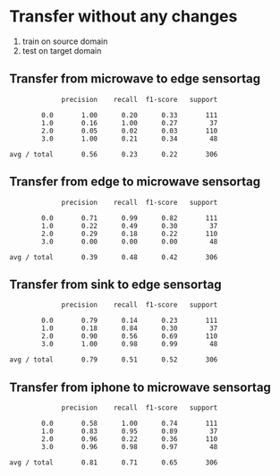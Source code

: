 Transfer without any changes
============================

1. train on source domain
2. test on target domain

## Transfer from microwave to edge sensortag

```
             precision    recall  f1-score   support

        0.0       1.00      0.20      0.33       111
        1.0       0.16      1.00      0.27        37
        2.0       0.05      0.02      0.03       110
        3.0       1.00      0.21      0.34        48

avg / total       0.56      0.23      0.22       306
```

## Transfer from edge to microwave sensortag

```
             precision    recall  f1-score   support

        0.0       0.71      0.99      0.82       111
        1.0       0.22      0.49      0.30        37
        2.0       0.29      0.18      0.22       110
        3.0       0.00      0.00      0.00        48

avg / total       0.39      0.48      0.42       306
```

## Transfer from sink to edge sensortag

```
             precision    recall  f1-score   support

        0.0       0.79      0.14      0.23       111
        1.0       0.18      0.84      0.30        37
        2.0       0.90      0.56      0.69       110
        3.0       1.00      0.98      0.99        48

avg / total       0.79      0.51      0.52       306
```

## Transfer from iphone to microwave sensortag

```
             precision    recall  f1-score   support

        0.0       0.58      1.00      0.74       111
        1.0       0.83      0.95      0.89        37
        2.0       0.96      0.22      0.36       110
        3.0       0.96      0.98      0.97        48

avg / total       0.81      0.71      0.65       306
```
